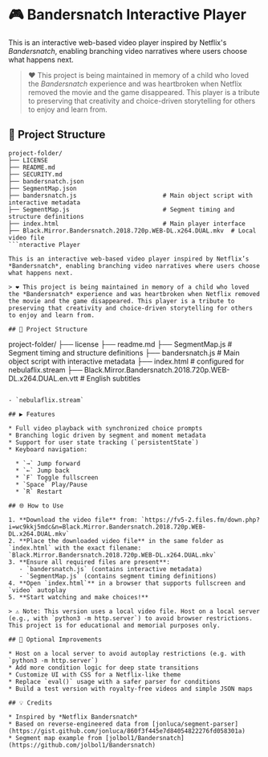 # 🎮 Bandersnatch Interactive Player

This is an interactive web-based video player inspired by Netflix's *Bandersnatch*, enabling branching video narratives where users choose what happens next.

> ❤️ This project is being maintained in memory of a child who loved the *Bandersnatch* experience and was heartbroken when Netflix removed the movie and the game disappeared. This player is a tribute to preserving that creativity and choice-driven storytelling for others to enjoy and learn from.

## 📂 Project Structure

```
project-folder/
├── LICENSE
├── README.md
├── SECURITY.md
├── bandersnatch.json
├── SegmentMap.json
├── bandersnatch.js                        # Main object script with interactive metadata
├── SegmentMap.js                          # Segment timing and structure definitions
├── index.html                             # Main player interface
├── Black.Mirror.Bandersnatch.2018.720p.WEB-DL.x264.DUAL.mkv  # Local video file
```nteractive Player

This is an interactive web-based video player inspired by Netflix’s *Bandersnatch*, enabling branching video narratives where users choose what happens next.

> ❤️ This project is being maintained in memory of a child who loved the *Bandersnatch* experience and was heartbroken when Netflix removed the movie and the game disappeared. This player is a tribute to preserving that creativity and choice-driven storytelling for others to enjoy and learn from.

## 📂 Project Structure

```
project-folder/
├── license
├── readme.md
├── SegmentMap.js                          # Segment timing and structure definitions
├── bandersnatch.js                        # Main object script with interactive metadata
├── index.html                             # configured for nebulaflix.stream
├── Black.Mirror.Bandersnatch.2018.720p.WEB-DL.x264.DUAL.en.vtt  # English subtitles
```

- `nebulaflix.stream`

## ▶️ Features

* Full video playback with synchronized choice prompts
* Branching logic driven by segment and moment metadata
* Support for user state tracking (`persistentState`)
* Keyboard navigation:

  * `→` Jump forward
  * `←` Jump back
  * `F` Toggle fullscreen
  * `Space` Play/Pause
  * `R` Restart

## 🌐 How to Use

1. **Download the video file** from: `https://fv5-2.files.fm/down.php?i=wc9kkj5mdc&n=Black.Mirror.Bandersnatch.2018.720p.WEB-DL.x264.DUAL.mkv`
2. **Place the downloaded video file** in the same folder as `index.html` with the exact filename: `Black.Mirror.Bandersnatch.2018.720p.WEB-DL.x264.DUAL.mkv`
3. **Ensure all required files are present**:
   - `bandersnatch.js` (contains interactive metadata)
   - `SegmentMap.js` (contains segment timing definitions)
4. **Open `index.html`** in a browser that supports fullscreen and `video` autoplay
5. **Start watching and make choices!**

> ⚠️ Note: This version uses a local video file. Host on a local server (e.g., with `python3 -m http.server`) to avoid browser restrictions. This project is for educational and memorial purposes only.

## 🚀 Optional Improvements

* Host on a local server to avoid autoplay restrictions (e.g. with `python3 -m http.server`)
* Add more condition logic for deep state transitions
* Customize UI with CSS for a Netflix-like theme
* Replace `eval()` usage with a safer parser for conditions
* Build a test version with royalty-free videos and simple JSON maps

## 💡 Credits

* Inspired by *Netflix Bandersnatch*
* Based on reverse-engineered data from [jonluca/segment-parser](https://gist.github.com/jonluca/860f3f445e7d84054822276fd058301a)
* Segment map example from [jolbol1/Bandersnatch](https://github.com/jolbol1/Bandersnatch)

